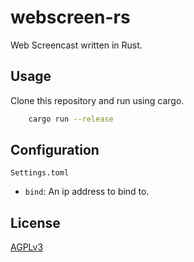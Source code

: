 # webscreen-rs

Web Screencast written in Rust.

## Usage

Clone this repository and run using cargo.

```bash
    cargo run --release
```

## Configuration

`Settings.toml`
- `bind`: An ip address to bind to.

## License
[AGPLv3](https://www.gnu.org/licenses/agpl-3.0.html)